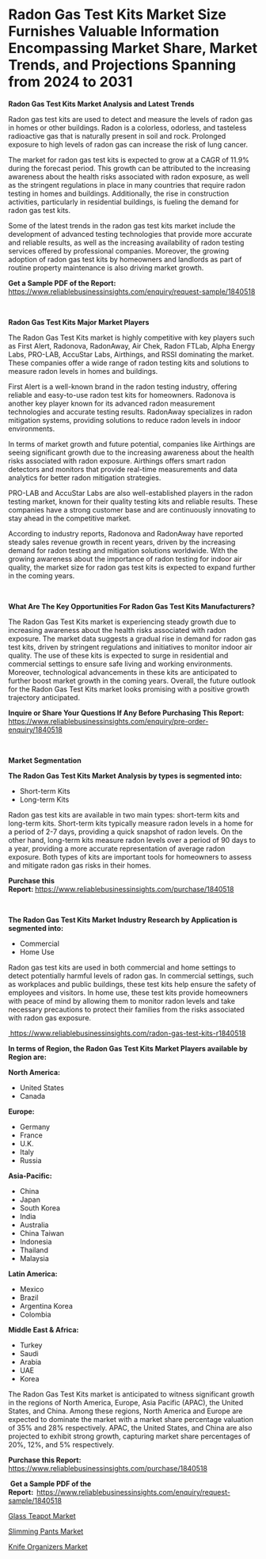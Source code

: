 <p><h1>Radon Gas Test Kits Market Size Furnishes Valuable Information Encompassing Market Share, Market Trends, and Projections Spanning from 2024 to 2031</h1></p><p><strong>Radon Gas Test Kits Market Analysis and Latest Trends</strong></p>
<p><p>Radon gas test kits are used to detect and measure the levels of radon gas in homes or other buildings. Radon is a colorless, odorless, and tasteless radioactive gas that is naturally present in soil and rock. Prolonged exposure to high levels of radon gas can increase the risk of lung cancer.</p><p>The market for radon gas test kits is expected to grow at a CAGR of 11.9% during the forecast period. This growth can be attributed to the increasing awareness about the health risks associated with radon exposure, as well as the stringent regulations in place in many countries that require radon testing in homes and buildings. Additionally, the rise in construction activities, particularly in residential buildings, is fueling the demand for radon gas test kits.</p><p>Some of the latest trends in the radon gas test kits market include the development of advanced testing technologies that provide more accurate and reliable results, as well as the increasing availability of radon testing services offered by professional companies. Moreover, the growing adoption of radon gas test kits by homeowners and landlords as part of routine property maintenance is also driving market growth.</p></p>
<p><strong>Get a Sample PDF of the Report:&nbsp;</strong> <a href="https://www.reliablebusinessinsights.com/enquiry/request-sample/1840518">https://www.reliablebusinessinsights.com/enquiry/request-sample/1840518</a></p>
<p>&nbsp;</p>
<p><strong>Radon Gas Test Kits Major Market Players</strong></p>
<p><p>The Radon Gas Test Kits market is highly competitive with key players such as First Alert, Radonova, RadonAway, Air Chek, Radon FTLab, Alpha Energy Labs, PRO-LAB, AccuStar Labs, Airthings, and RSSI dominating the market. These companies offer a wide range of radon testing kits and solutions to measure radon levels in homes and buildings.</p><p>First Alert is a well-known brand in the radon testing industry, offering reliable and easy-to-use radon test kits for homeowners. Radonova is another key player known for its advanced radon measurement technologies and accurate testing results. RadonAway specializes in radon mitigation systems, providing solutions to reduce radon levels in indoor environments.</p><p>In terms of market growth and future potential, companies like Airthings are seeing significant growth due to the increasing awareness about the health risks associated with radon exposure. Airthings offers smart radon detectors and monitors that provide real-time measurements and data analytics for better radon mitigation strategies.</p><p>PRO-LAB and AccuStar Labs are also well-established players in the radon testing market, known for their quality testing kits and reliable results. These companies have a strong customer base and are continuously innovating to stay ahead in the competitive market.</p><p>According to industry reports, Radonova and RadonAway have reported steady sales revenue growth in recent years, driven by the increasing demand for radon testing and mitigation solutions worldwide. With the growing awareness about the importance of radon testing for indoor air quality, the market size for radon gas test kits is expected to expand further in the coming years.</p></p>
<p>&nbsp;</p>
<p><strong>What Are The Key Opportunities For Radon Gas Test Kits Manufacturers?</strong></p>
<p><p>The Radon Gas Test Kits market is experiencing steady growth due to increasing awareness about the health risks associated with radon exposure. The market data suggests a gradual rise in demand for radon gas test kits, driven by stringent regulations and initiatives to monitor indoor air quality. The use of these kits is expected to surge in residential and commercial settings to ensure safe living and working environments. Moreover, technological advancements in these kits are anticipated to further boost market growth in the coming years. Overall, the future outlook for the Radon Gas Test Kits market looks promising with a positive growth trajectory anticipated.</p></p>
<p><strong>Inquire or Share Your Questions If Any Before Purchasing This Report:</strong> <a href="https://www.reliablebusinessinsights.com/enquiry/pre-order-enquiry/1840518">https://www.reliablebusinessinsights.com/enquiry/pre-order-enquiry/1840518</a></p>
<p>&nbsp;</p>
<p><strong>Market Segmentation</strong></p>
<p><strong>The Radon Gas Test Kits Market Analysis by types is segmented into:</strong></p>
<p><ul><li>Short-term Kits</li><li>Long-term Kits</li></ul></p>
<p><p>Radon gas test kits are available in two main types: short-term kits and long-term kits. Short-term kits typically measure radon levels in a home for a period of 2-7 days, providing a quick snapshot of radon levels. On the other hand, long-term kits measure radon levels over a period of 90 days to a year, providing a more accurate representation of average radon exposure. Both types of kits are important tools for homeowners to assess and mitigate radon gas risks in their homes.</p></p>
<p><strong>Purchase this Report:&nbsp;</strong><a href="https://www.reliablebusinessinsights.com/purchase/1840518">https://www.reliablebusinessinsights.com/purchase/1840518</a></p>
<p>&nbsp;</p>
<p><strong>The Radon Gas Test Kits Market Industry Research by Application is segmented into:</strong></p>
<p><ul><li>Commercial</li><li>Home Use</li></ul></p>
<p><p>Radon gas test kits are used in both commercial and home settings to detect potentially harmful levels of radon gas. In commercial settings, such as workplaces and public buildings, these test kits help ensure the safety of employees and visitors. In home use, these test kits provide homeowners with peace of mind by allowing them to monitor radon levels and take necessary precautions to protect their families from the risks associated with radon gas exposure.</p></p>
<p><a href="https://www.reliablebusinessinsights.com/radon-gas-test-kits-r1840518">&nbsp;https://www.reliablebusinessinsights.com/radon-gas-test-kits-r1840518</a></p>
<p><strong>In terms of Region, the Radon Gas Test Kits Market Players available by Region are:</strong></p>
<p>
    <p> <strong> North America: </strong>
        <ul>
            <li>United States</li>
            <li>Canada</li>
        </ul>
        </p> 
    <p> <strong> Europe: </strong>
        <ul>
            <li>Germany</li>
            <li>France</li>
            <li>U.K.</li>
            <li>Italy</li>
            <li>Russia</li>
        </ul>
        </p> 
    <p> <strong> Asia-Pacific: </strong>
        <ul>
            <li>China</li>
            <li>Japan</li>
            <li>South Korea</li>
            <li>India</li>
            <li>Australia</li>
            <li>China Taiwan</li>
            <li>Indonesia</li>
            <li>Thailand</li>
            <li>Malaysia</li>
        </ul>
        </p> 
    <p> <strong> Latin America: </strong>
        <ul>
            <li>Mexico</li>
            <li>Brazil</li>
            <li>Argentina Korea</li>
            <li>Colombia</li>
        </ul>
        </p> 
    <p> <strong> Middle East & Africa: </strong>
        <ul>
            <li>Turkey</li>
            <li>Saudi</li>
            <li>Arabia</li>
            <li>UAE</li>
            <li>Korea</li>
        </ul>
    </p>
    </p>
<p><p>The Radon Gas Test Kits market is anticipated to witness significant growth in the regions of North America, Europe, Asia Pacific (APAC), the United States, and China. Among these regions, North America and Europe are expected to dominate the market with a market share percentage valuation of 35% and 28% respectively. APAC, the United States, and China are also projected to exhibit strong growth, capturing market share percentages of 20%, 12%, and 5% respectively.</p></p>
<p><strong>Purchase this Report: </strong><a href="https://www.reliablebusinessinsights.com/purchase/1840518">https://www.reliablebusinessinsights.com/purchase/1840518</a></p>
<p>&nbsp;<strong>Get a Sample PDF of the Report:&nbsp;&nbsp;</strong><a href="https://www.reliablebusinessinsights.com/enquiry/request-sample/1840518">https://www.reliablebusinessinsights.com/enquiry/request-sample/1840518</a></p>
<p><strong></strong></p>
<p><p><a href="https://github.com/jakobeblake56/Market-Research-Report-List-1/blob/main/glass-teapot-market.md">Glass Teapot Market</a></p><p><a href="https://github.com/julian6Skinner/Market-Research-Report-List-1/blob/main/slimming-pants-market.md">Slimming Pants Market</a></p><p><a href="https://github.com/mandarincruisesvn/Market-Research-Report-List-1/blob/main/knife-organizers-market.md">Knife Organizers Market</a></p></p>